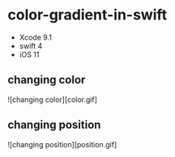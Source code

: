 # color-gradient-in-swift

* Xcode 9.1
* swift 4
* iOS 11

## changing color

![changing color][color.gif]

## changing position

![changing position][position.gif]
